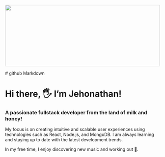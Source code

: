 <p align='center'>
  <img width='100%' height='200' src='[https://unsplash.com/photos/m_7p45JfXQo](https://images.unsplash.com/photo-1579547621869-0ddb5f237392?ixlib=rb-4.0.3&q=80&fm=jpg&crop=entropy&cs=tinysrgb)'>
 </p>
# github Markdown

# Hi there, 🖐️ I’m Jehonathan!

### A passionate fullstack developer from the land of milk and honey!

My focus is on creating intuitive and scalable user experiences using technologies such as React, Node.js, and MongoDB. I am always learning and staying up to date with the latest development trends. 

In my free time, I enjoy discovering new music and working out 👟.
